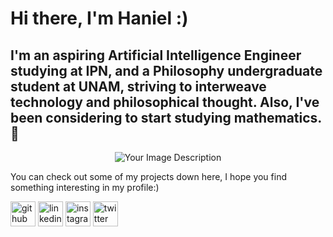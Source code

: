 # Hi there, I'm Haniel :)
## I'm an aspiring Artificial Intelligence Engineer studying at IPN, and a Philosophy undergraduate student at UNAM, striving to interweave technology and philosophical thought. Also, I've been considering to start studying mathematics. 👀

<div align="center">
  <img src="https://i.imgur.com/J9GJPma.jpg" alt="Your Image Description">
</div>

You can check out some of my projects down here, I hope you find something interesting in my profile:)

<a href="https://github.com/HanielUlises/"><img src="https://cdn.jsdelivr.net/npm/simple-icons@3.0.1/icons/github.svg" alt="github" height="40"></a>
<a href="https://www.linkedin.com/in/haniel-ulises-v%C3%A1squez-morales"><img src="https://cdn.jsdelivr.net/npm/simple-icons@3.0.1/icons/linkedin.svg" alt="linkedin" height="40"></a>
<a href="https://www.instagram.com/@haniel_ulises/"><img src="https://cdn.jsdelivr.net/npm/simple-icons@3.0.1/icons/instagram.svg" alt="instagram" height="40"></a>
<a href="https://twitter.com/@haniel_ulises"><img src="https://cdn.jsdelivr.net/npm/simple-icons@3.0.1/icons/twitter.svg" alt="twitter" height="40"></a>
